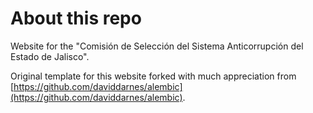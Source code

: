 # About this repo

Website for the "Comisión de Selección del Sistema Anticorrupción del Estado de Jalisco".

Original template for this website forked with much appreciation from [https://github.com/daviddarnes/alembic](https://github.com/daviddarnes/alembic).